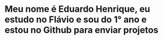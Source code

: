  # Meu nome é Eduardo Henrique, eu estudo no Flávio e sou do 1° ano e estou no Github para enviar projetos
